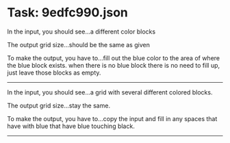 # Task: 9edfc990.json

In the input, you should see...a different color blocks

The output grid size...should be the same as given

To make the output, you have to...fill out the blue color to the area of where the blue block exists. when there is no blue block there is no need to fill up, just leave those blocks as empty.

---

In the input, you should see...a grid with several different colored blocks.

The output grid size...stay the same.

To make the output, you have to...copy the input and fill in any spaces that have with blue that have blue touching black.

---

